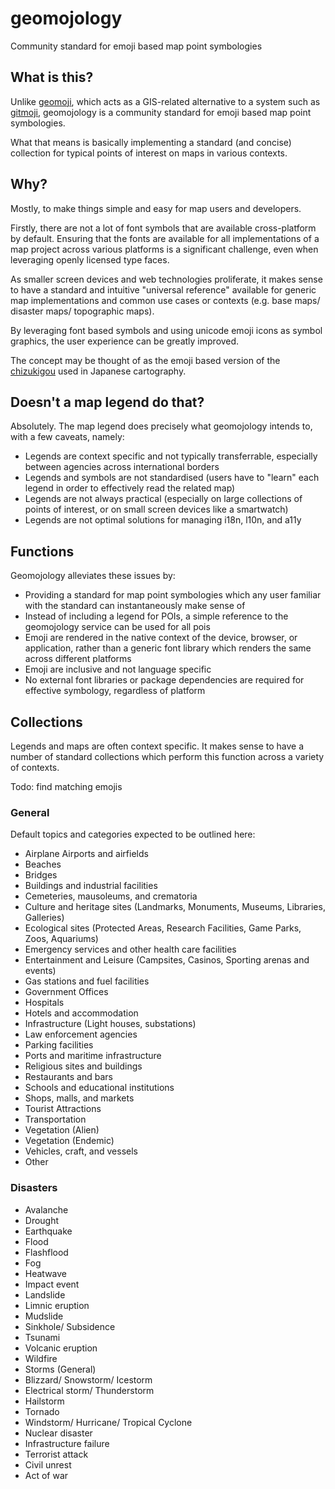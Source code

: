 # geomojology

Community standard for emoji based map point symbologies

## What is this?

Unlike [geomoji](https://github.com/zacharlie/geomoji), which acts as a GIS-related alternative to a system such as [gitmoji](https://gitmoji.dev/), geomojology is a community standard for emoji based map point symbologies.

What that means is basically implementing a standard (and concise) collection for typical points of interest on maps in various contexts.

## Why?

Mostly, to make things simple and easy for map users and developers.

Firstly, there are not a lot of font symbols that are available cross-platform by default. Ensuring that the fonts are available for all implementations of a map project across various platforms is a significant challenge, even when leveraging openly licensed type faces.

As smaller screen devices and web technologies proliferate, it makes sense to have a standard and intuitive "universal reference" available for generic map implementations and common use cases or contexts (e.g. base maps/ disaster maps/ topographic maps).

By leveraging font based symbols and using unicode emoji icons as symbol graphics, the user experience can be greatly improved.

The concept may be thought of as the emoji based version of the [chizukigou](https://en.wikipedia.org/wiki/List_of_Japanese_map_symbols) used in Japanese cartography.

## Doesn't a map legend do that?

Absolutely. The map legend does precisely what geomojology intends to, with a few caveats, namely:

- Legends are context specific and not typically transferrable, especially between agencies across international borders
- Legends and symbols are not standardised (users have to "learn" each legend in order to effectively read the related map)
- Legends are not always practical (especially on large collections of points of interest, or on small screen devices like a smartwatch)
- Legends are not optimal solutions for managing i18n, l10n, and a11y

## Functions

Geomojology alleviates these issues by:

- Providing a standard for map point symbologies which any user familiar with the standard can instantaneously make sense of
- Instead of including a legend for POIs, a simple reference to the geomojology service can be used for all pois
- Emoji are rendered in the native context of the device, browser, or application, rather than a generic font library which renders the same across different platforms
- Emoji are inclusive and not language specific
- No external font libraries or package dependencies are required for effective symbology, regardless of platform

## Collections

Legends and maps are often context specific. It makes sense to have a number of standard collections which perform this function across a variety of contexts.

Todo: find matching emojis

### General

Default topics and categories expected to be outlined here:

-  Airplane Airports and airfields
-  Beaches
-  Bridges
-  Buildings and industrial facilities
-  Cemeteries, mausoleums, and crematoria
-  Culture and heritage sites (Landmarks, Monuments, Museums, Libraries, Galleries)
-  Ecological sites (Protected Areas, Research Facilities, Game Parks, Zoos, Aquariums)
-  Emergency services and other health care facilities
-  Entertainment and Leisure (Campsites, Casinos, Sporting arenas and events)
-  Gas stations and fuel facilities
-  Government Offices
-  Hospitals
-  Hotels and accommodation
-  Infrastructure (Light houses, substations)
-  Law enforcement agencies
-  Parking facilities
-  Ports and maritime infrastructure
-  Religious sites and buildings
-  Restaurants and bars
-  Schools and educational institutions
-  Shops, malls, and markets
-  Tourist Attractions
-  Transportation
-  Vegetation (Alien)
-  Vegetation (Endemic)
-  Vehicles, craft, and vessels
-  Other

### Disasters

-  Avalanche
-  Drought
-  Earthquake
-  Flood
-  Flashflood
-  Fog
-  Heatwave
-  Impact event
-  Landslide
-  Limnic eruption
-  Mudslide
-  Sinkhole/ Subsidence
-  Tsunami
-  Volcanic eruption
-  Wildfire
-  Storms (General)
-  Blizzard/ Snowstorm/ Icestorm
-  Electrical storm/ Thunderstorm
-  Hailstorm
-  Tornado
-  Windstorm/ Hurricane/ Tropical Cyclone
-  Nuclear disaster
-  Infrastructure failure
-  Terrorist attack
-  Civil unrest
-  Act of war
